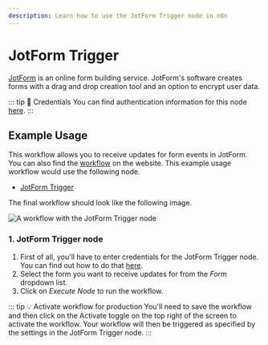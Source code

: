 ```yaml
---
description: Learn how to use the JotForm Trigger node in n8n
---
```


# JotForm Trigger

[JotForm](https://www.jotform.com/) is an online form building service. JotForm's software creates forms with a drag and drop creation tool and an option to encrypt user data.

::: tip 🔑 Credentials
You can find authentication information for this node [here](../../../credentials/JotForm/README.md).
:::


## Example Usage

This workflow allows you to receive updates for form events in JotForm. You can also find the [workflow](https://n8n.io/workflows/541) on the website. This example usage workflow would use the following node.
- [JotForm Trigger]()

The final workflow should look like the following image.

![A workflow with the JotForm Trigger node](./workflow.png)


### 1. JotForm Trigger node

1. First of all, you'll have to enter credentials for the JotForm Trigger node. You can find out how to do that [here](../../../credentials/JotForm/README.md).
2. Select the form you want to receive updates for from the *Form* dropdown list.
3. Click on *Execute Node* to run the workflow.

::: tip 💡 Activate workflow for production
You'll need to save the workflow and then click on the Activate toggle on the top right of the screen to activate the workflow. Your workflow will then be triggered as specified by the settings in the JotForm Trigger node.
:::
